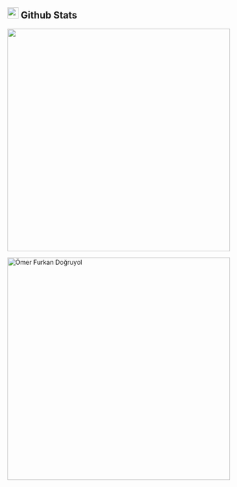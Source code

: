 ## <img src="https://media.giphy.com/media/iY8CRBdQXODJSCERIr/giphy.gif" width="25"> <b>Github Stats</b>

<a href="https://github.com/dogruyolomerfurkan/">
  <img align="center" src="https://github-readme-stats.vercel.app/api?username=dogruyolomerfurkan&include_all_commits=true&count_private=true&show_icons=true&line_height=20&theme=transparent" width="500"/>
</a>

<p>
    <a href="https://github.com/dogruyolomerfurkan">
        <img src="https://github-readme-stats.vercel.app/api/top-langs?username=dogruyolomerfurkan&show_icons=true&locale=en&layout=compact&theme=transparent" width="500" alt="Ömer Furkan Doğruyol"/>
    </a>
</p>
